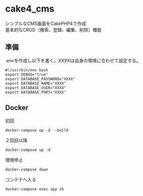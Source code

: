 # cake4_cms
シンプルなCMS画面をCakePHP4で作成<br>
基本的なCRUD（検索、登録、編集、削除）機能

## 準備
.envを作成し以下を書く。XXXXは自身の環境に合わせて設定する。
```
#!/usr/bin/env bash
export DEBUG="true"
export DATABASE_PASSWORD="XXXX"
export DATABASE_NAME="XXXX"
export DATABASE_USER="XXXX"
export DATABASE_PORT="XXXX"
```

## Docker
初回
```
docker-compose up -d --build
```

２回目以降
```
docker-compose up -d
```

環境停止
```
docker-compose down
```

コンテナへ入る
```
docker-compose exec app sh
```
